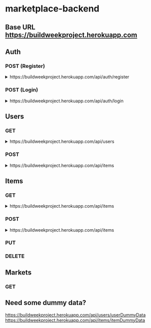 # marketplace-backend

## Base URL https://buildweekproject.herokuapp.com

## Auth

### POST (Register)
<details>
    <summary>https://buildweekproject.herokuapp.com/api/auth/register</summary>

    Body Requirements:

    username (string) (required)
    password (string) (required)
    user_picture (string) (optional)

    You will recieve a registered user object.

    Example Result:

    { 
        "user_id": 3,
        "username": "neville",
        "password": "$2a$08$eVblG7WByjvUTGkXnJVQKOD2E9w34DV1I0MDJ9CTlLfkpCu/UOAju"
    }
</details>

### POST (Login)
<details>
    <summary>https://buildweekproject.herokuapp.com/api/auth/login</summary>

    Body Requirements:

    username (string) (required)
    password (string) (required)

    You will recieve a welcome back message with the user's token.

    Example Result:

    {
        "message": "neville is back!",
        "token": "eyJhbGciOiJIUzI1NiIsInR5cCI6IkpXVCJ9.eyJzdWJqZWN0IjozLCJ1c2VybmFtZSI6Im5ldmlsbGUiLCJpYXQiOjE2MjczMTgyNzcsImV4cCI6MTYyNzQwNDY3N30.-fR-iAg5RggE9HpWAScdHxlxwknxw7wx0nMxGgQbqpI"
    }
</details>

## Users

### GET

<details>
    <summary>https://buildweekproject.herokuapp.com/api/users</summary>

    You will recieve an array of user objects.

    Example Result:

    [
      { 
        username: 'harry',
        password: '1234',
        user_picture: 'https://upload.wikimedia.org/wikipedia/en/d/d7/Harry_Potter_character_poster.jpg',
        "created_at": "2021-07-25T23:36:57.454Z",
        "updated_at": "2021-07-25T23:36:57.454Z"
      },
      { 
        username: 'hermione',
        password: '1234',
        user_picture: 'https://static.wikia.nocookie.net/characters/images/a/a5/Latest_%2810%29.jpg/revision/latest?cb=20141230074301',
        "created_at": "2021-07-25T23:36:57.454Z",
        "updated_at": "2021-07-25T23:36:57.454Z"
      }
    ]
    
</details>

### POST
<details>
    <summary>https://buildweekproject.herokuapp.com/api/items</summary>

    Body Requirements:

    username (string) (required)
    password (string) (required)
    user_picture (string) (optional)

</details>


## Items

### GET
<details>
    <summary>https://buildweekproject.herokuapp.com/api/items</summary>

    You will recieve an array of item objects.

    Example Result:

    [
        {
            item_id: 1,
            item_name: 'Eggs',
            item_category: 'Animal Products',
            item_price: 2,
            item_description: 'Fresh, organic, cage-free eggs',
        },
        {
            item_id: 2,
            item_name: 'Ham',
            item_category: 'Animal Products',
            item_price: 8.50,
            item_description: 'Fresh, organic, cage-free ham',
        }
    ]

</details>

### POST

<details>
    <summary>https://buildweekproject.herokuapp.com/api/items</summary>

    Body Requirements:

    item_name (string) (required)
    item_category (string) (required)
    item_price (float) (required)
    item_description (string) (required)

</details>

### PUT

### DELETE

## Markets

### GET

## Need some dummy data?

https://buildweekproject.herokuapp.com/api/users/userDummyData
https://buildweekproject.herokuapp.com/api/items/itemDummyData